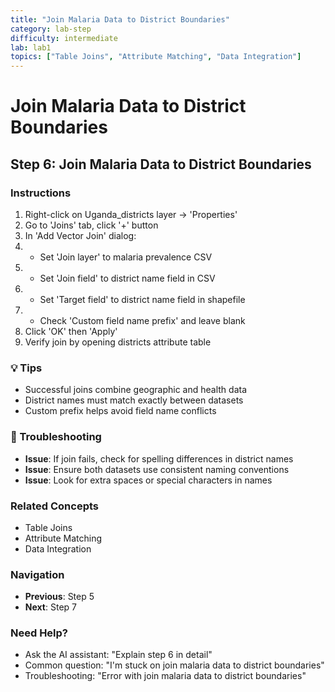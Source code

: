 ```yaml
---
title: "Join Malaria Data to District Boundaries"
category: lab-step
difficulty: intermediate
lab: lab1
topics: ["Table Joins", "Attribute Matching", "Data Integration"]
---
```


# Join Malaria Data to District Boundaries

## Step 6: Join Malaria Data to District Boundaries

### Instructions
1. Right-click on Uganda_districts layer → 'Properties'
2. Go to 'Joins' tab, click '+' button
3. In 'Add Vector Join' dialog:
4.   - Set 'Join layer' to malaria prevalence CSV
5.   - Set 'Join field' to district name field in CSV
6.   - Set 'Target field' to district name field in shapefile
7.   - Check 'Custom field name prefix' and leave blank
8. Click 'OK' then 'Apply'
9. Verify join by opening districts attribute table

### 💡 Tips
- Successful joins combine geographic and health data
- District names must match exactly between datasets
- Custom prefix helps avoid field name conflicts

### 🔧 Troubleshooting
- **Issue**: If join fails, check for spelling differences in district names
- **Issue**: Ensure both datasets use consistent naming conventions
- **Issue**: Look for extra spaces or special characters in names

### Related Concepts
- Table Joins
- Attribute Matching
- Data Integration

### Navigation
- **Previous**: Step 5
- **Next**: Step 7

### Need Help?
- Ask the AI assistant: "Explain step 6 in detail"
- Common question: "I'm stuck on join malaria data to district boundaries"
- Troubleshooting: "Error with join malaria data to district boundaries"
